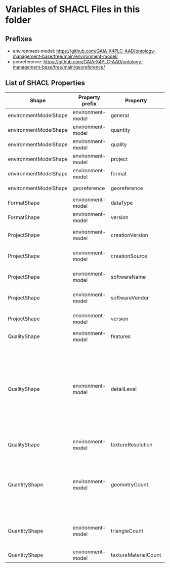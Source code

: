 # Variables of SHACL Files in this folder

## Prefixes

- environment-model: <https://github.com/GAIA-X4PLC-AAD/ontology-management-base/tree/main/environment-model/>
- georeference: <https://github.com/GAIA-X4PLC-AAD/ontology-management-base/tree/main/georeference/>

## List of SHACL Properties

| Shape | Property prefix | Property | MinCount | MaxCount | Description | Datatype/NodeKind | Filename |
| --- | --- | --- | --- | --- | --- | --- | --- |
| environmentModelShape | environment-model | general | 1 | 1 |  |  | environment-model_shacl.ttl |
| environmentModelShape | environment-model | quantity | 1 | 1 |  |  | environment-model_shacl.ttl |
| environmentModelShape | environment-model | quality | 1 | 1 |  |  | environment-model_shacl.ttl |
| environmentModelShape | environment-model | project | 1 | 1 |  |  | environment-model_shacl.ttl |
| environmentModelShape | environment-model | format | 1 | 1 |  |  | environment-model_shacl.ttl |
| environmentModelShape | georeference | georeference | 0 | 1 |  |  | environment-model_shacl.ttl |
| FormatShape | environment-model | dataType |  | 1 | Data type definition | <http://www.w3.org/2001/XMLSchema#string> | environment-model_shacl.ttl |
| FormatShape | environment-model | version |  | 1 | Version of data format | <http://www.w3.org/2001/XMLSchema#string> | environment-model_shacl.ttl |
| ProjectShape | environment-model | creationVersion |  | 1 | Tool for the creation of the data | <http://www.w3.org/2001/XMLSchema#string> | environment-model_shacl.ttl |
| ProjectShape | environment-model | creationSource |  | 1 | Tool for the creation of the data | <http://www.w3.org/2001/XMLSchema#string> | environment-model_shacl.ttl |
| ProjectShape | environment-model | softwareName |  | 1 | Name of the graphics engine | <http://www.w3.org/2001/XMLSchema#string> | environment-model_shacl.ttl |
| ProjectShape | environment-model | softwareVendor |  | 1 | Name of software vendor | <http://www.w3.org/2001/XMLSchema#string> | environment-model_shacl.ttl |
| ProjectShape | environment-model | version |  | 1 | Version of graphics engine | <http://www.w3.org/2001/XMLSchema#string> | environment-model_shacl.ttl |
| QualityShape | environment-model | features | 0 | 1 | Description of quality features | <http://www.w3.org/2001/XMLSchema#string> | environment-model_shacl.ttl |
| QualityShape | environment-model | detailLevel |  | 1 | Category of the level of detail (High - highest level of detail with additional object enrichment, Med - directly from data sources, with environment, Low - topological representation). | <http://www.w3.org/2001/XMLSchema#string> | environment-model_shacl.ttl |
| QualityShape | environment-model | textureResolution | 0 | 1 | Real texture resolution in meter (max?) | <http://www.w3.org/2001/XMLSchema#float> | environment-model_shacl.ttl |
| QuantityShape | environment-model | geometryCount |  | 1 | Total number of all geoemtries(all triangles with a material assignment), instances are considered only once | <http://www.w3.org/2001/XMLSchema#int> | environment-model_shacl.ttl |
| QuantityShape | environment-model | triangleCount |  | 1 | Total number of all triangles, instances are considered only once | <http://www.w3.org/2001/XMLSchema#int> | environment-model_shacl.ttl |
| QuantityShape | environment-model | textureMaterialCount |  | 1 | Number of textures | <http://www.w3.org/2001/XMLSchema#unsignedInt> | environment-model_shacl.ttl |
